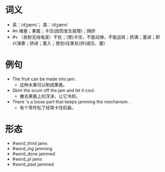 # 词义
- 英：/dʒæm/； 美：/dʒæm/
- #n 堵塞；果酱；卡住(因而发生故障)；拥挤
- #v （发射无线电波）干扰；(使)卡住，不能动弹，不能运转；挤满；塞进；即兴演奏；挤进；塞入；使劲(往某处)挤(或压、塞)
# 例句
- The fruit can be made into jam .
	- 这种水果可以制成果酱。
- Skim the scum off the jam and let it cool .
	- 撇去果酱上的浮沫，让它冷却。
- There 's a loose part that keeps jamming the mechanism .
	- 有个零件松了经常卡住机器。
# 形态
- #word_third jams
- #word_ing jamming
- #word_done jammed
- #word_pl jams
- #word_past jammed
